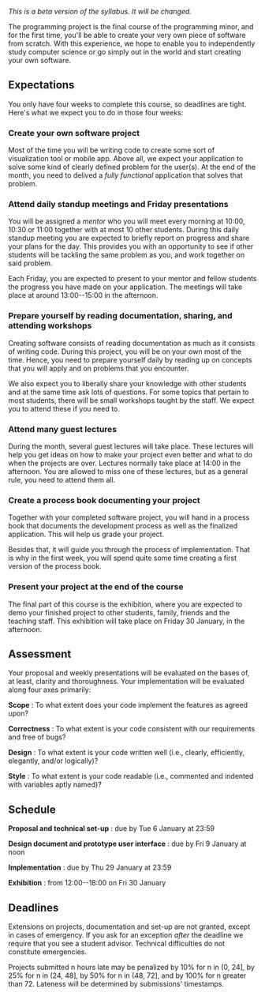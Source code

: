 *This is a beta version of the syllabus. It will be changed.*

The programming project is the final course of the programming minor, and for the first time, you'll be able to create your very own piece of software from scratch. With this experience, we hope to enable you to independently study computer science or go simply out in the world and start creating your own software.

## Expectations

You only have four weeks to complete this course, so deadlines are tight. Here's what we expect you to do in those four weeks:

### Create your own software project ###

Most of the time you will be writing code to create some sort of visualization tool or mobile app. Above all, we expect your application to solve some kind of clearly defined problem for the user(s). At the end of the month, you need to delived a *fully functional* application that solves that problem.

### Attend daily standup meetings and Friday presentations ###

You will be assigned a *mentor* who you will meet every morning at 10:00, 10:30 or 11:00 together with at most 10 other students. During this daily standup meeting you are expected to briefly report on progress and share your plans for the day. This provides you with an opportunity to see if other students will be tackling the same problem as you, and work together on said problem.

Each Friday, you are expected to present to your mentor and fellow students the progress you have made on your application. The meetings will take place at around 13:00--15:00 in the afternoon.

### Prepare yourself by reading documentation, sharing, and attending workshops ###

Creating software consists of reading documentation as much as it consists of writing code. During this project, you will be on your own most of the time. Hence, you need to prepare yourself daily by reading up on concepts that you will apply and on problems that you encounter.

We also expect you to liberally share your knowledge with other students and at the same time ask lots of questions. For some topics that pertain to most students, there will be small workshops taught by the staff. We expect you to attend these if you need to.

### Attend many guest lectures ###

During the month, several guest lectures will take place. These lectures will help you get ideas on how to make your project even better and what to do when the projects are over. Lectures normally take place at 14:00 in the afternoon. You are allowed to miss one of these lectures, but as a general rule, you need to attend them all.

### Create a process book documenting your project ###

Together with your completed software project, you will hand in a process book that documents the development process as well as the finalized application. This will help us grade your project.

Besides that, it will guide you through the process of implementation. That is why in the first week, you will spend quite some time creating a first version of the process book.

### Present your project at the end of the course ###

The final part of this course is the exhibition, where you are expected to demo your finished project to other students, family, friends and the teaching staff. This exhibition will take place on Friday 30 January, in the afternoon.

## Assessment

Your proposal and weekly presentations will be evaluated on the bases of, at least, clarity and thoroughness. Your implementation will be evaluated along four axes primarily:

**Scope**
: To what extent does your code implement the features as agreed upon?

**Correctness**
: To what extent is your code consistent with our requirements and free of bugs?

**Design**
: To what extent is your code written well (i.e., clearly, efficiently, elegantly, and/or logically)?

**Style**
: To what extent is your code readable (i.e., commented and indented with variables aptly named)?

## Schedule

**Proposal and technical set-up**
: due by Tue 6 January at 23:59

**Design document and prototype user interface**
: due by Fri 9 January at noon

**Implementation**
: due by Thu 29 January at 23:59

**Exhibition**
: from 12:00--18:00 on Fri 30 January

## Deadlines

Extensions on projects, documentation and set-up are not granted, except in cases of emergency. If you ask for an exception *after* the deadline we require that you see a student advisor. Technical difficulties do not constitute emergencies.

Projects submitted n hours late may be penalized by 10% for n in (0, 24], by 25% for n in (24, 48], by 50% for n in (48, 72], and by 100% for n greater than 72. Lateness will be determined by submissions' timestamps.
